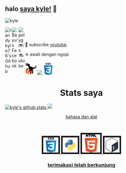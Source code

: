 ## halo [saya kyle!](https://github.com/randykyle76) 👋

<p align="left"> <img src="https://komarev.com/ghpvc/?username=kyle&label=Views&color=green&style=plastic" alt="kyle" /> </p>

<a href="https://github.com/randykyle76">
  <img align="left" alt="randykyle76's Github" width="22px" src="https://cdn.jsdelivr.net/npm/simple-icons@v3/icons/github.svg" />
</a>
<a href="https://www.facebook.com/Randy.kyle09/">
  <img align="left" alt="Bayu's Facebook" width="22px" src="https://cdn.jsdelivr.net/npm/simple-icons@v3/icons/facebook.svg" />
</a>
<a href="https://youtube.com/channel/RANDYKYLE-g1">
  <img align="left" alt="polygon's Youtube" width="22px" src="https://cdn.jsdelivr.net/npm/simple-icons@v3/icons/youtube.svg" />
</a>

<br/>
<br/>


- 🔭 subscribe [youtube](https://youtube.com/channel/RANDYKYLE-g1).

- ☕ awali dengan ngopi


<a href="https://youtube.com/channel/RANDYKYLE-g1">
<code><img height="40" src="https://raw.githubusercontent.com/github/explore/80688e429a7d4ef2fca1e82350fe8e3517d3494d/topics/perl/perl.png" /><img height="40" src="https://raw.githubusercontent.com/github/explore/80688e429a7d4ef2fca1e82350fe8e3517d3494d/python/fish/python.png" /><img height="40" src="https://raw.githubusercontent.com/github/explore/80688e429a7d4ef2fca1e82350fe8e3517d3494d/topics/css/css.png" /></code>
</a>
<h1 align="center">
  Stats saya
</h1></div>
<a href="https://github.com/randykyle76">
  <img align="center" src="https://github-readme-stats.vercel.app/api?username=randykyle76&show_icons=true&theme=dark&line_height=27" alt="kyle's github stats"/>
</a>

<a href="https://github.com/randykyle76">
  <img src="https://github-readme-stats.anuraghazra1.vercel.app/api/top-langs/?username=randykyle76&layout=compact&theme=radical&count_private=true&locale=de"
</a>

<p align="center">
  bahasa dan alat
</p><br>
<p align="center">
  <img src="https://raw.githubusercontent.com/github/explore/80688e429a7d4ef2fca1e82350fe8e3517d3494d/topics/css/css.png" width="50" alt="css" border="5">
  <img src="https://raw.githubusercontent.com/github/explore/80688e429a7d4ef2fca1e82350fe8e3517d3494d/topics/python/python.png" width="50" alt="python" border="5">
  <img heigth="40" src="https://raw.githubusercontent.com/github/explore/80688e429a7d4ef2fca1e82350fe8e3517d3494d/topics/html/html.png" width="60" border="5">
  <img src="https://raw.githubusercontent.com/github/explore/80688e429a7d4ef2fca1e82350fe8e3517d3494d/topics/shell/shell.png" width="50" border="5"><br>
</p>
<div align="center">

### terimakasi telah berkunjung

</div>
